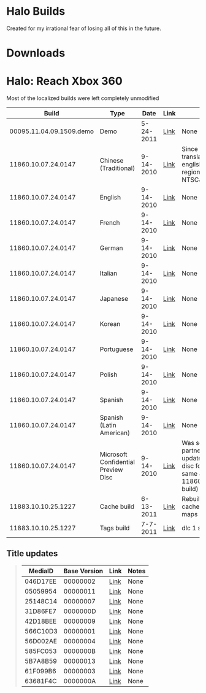# Halo Builds
Created for my irrational fear of losing all of this in the future.

# Downloads

# Halo: Reach Xbox 360
Most of the localized builds were left completely unmodified 

| Build | Type | Date | Link | Notes |
| ----- | ---- | ---------- | ---- | ----- |
| 00095.11.04.09.1509.demo | Demo | 5-24-2011 | [Link](https://mega.nz/file/Za9ykZZY#vwF8iAI6iUH0ifiIbxmCvgiRXCoAqId4ps49yQvY8ww) | None |
| 11860.10.07.24.0147 | Chinese (Traditional) | 9-14-2010 | [Link]() | Since this is a text only translation, it is just an english copy that is region locked to NTSCJ |
| 11860.10.07.24.0147 | English | 9-14-2010 | [Link]() | None |
| 11860.10.07.24.0147 | French | 9-14-2010 | [Link]() | None |
| 11860.10.07.24.0147 | German | 9-14-2010 | [Link](https://mega.nz/file/4ediCCwS#_Cwi-CMSC6KzoVd6bgvBDRorzCQ-B21naPGMSL1hczE) | None |
| 11860.10.07.24.0147 | Italian | 9-14-2010 | [Link](https://mega.nz/file/RbtEHTLa#4-QWi3Dd67wmg2fgNvJsNgs-IHig-i6wTxESuyWCjSU) | None |
| 11860.10.07.24.0147 | Japanese | 9-14-2010 | [Link](https://mega.nz/file/4HEilZqI#j83x6d4wr_z0EN-x6S4ukbTRcKvkSPuei7Wgw8JPYp8) | None |
| 11860.10.07.24.0147 | Korean | 9-14-2010 | [Link]() | None |
| 11860.10.07.24.0147 | Portuguese | 9-14-2010 | [Link]() | None |
| 11860.10.07.24.0147 | Polish | 9-14-2010 | [Link]() | None |
| 11860.10.07.24.0147 | Spanish | 9-14-2010 | [Link]() | None |
| 11860.10.07.24.0147 | Spanish (Latin American) | 9-14-2010 | [Link]() | None |
| 11860.10.07.24.0147 | Microsoft Confidential Preview Disc | 9-14-2010 | [Link]() | Was sent out to partners to test an updated Xbox 360 disc format (It's the same as any other 11860.10.07.24.0147 build) |
| 11883.10.10.25.1227 | Cache build | 6-13-2011 | [Link](https://mega.nz/folder/SIkQiDoI#cRSijpJPE1ZGymRp-BjxkA/file/aUt2RLRZ) | Rebuilt debug with cache files & retail maps |
| 11883.10.10.25.1227 | Tags build | 7-7-2011 | [Link](https://www.obscuregamers.com/threads/halo-reach-tags-build-cache-build-halo-4-tags-cache-builds.4035/) | dlc 1 ship tag test |

## **Title updates**
> | MediaID | Base Version | Link | Notes |
> | ------- | ------------ | ---- | ----- |
> | 046D17EE | 00000002 | [Link](https://mega.nz/file/4atnkKxI#dF1wc-MjiB9-FQMUd2Aa2fkDzidHOVIGsfiklFBgrEg) | None |
> | 05059954 | 00000011 | [Link](https://mega.nz/file/FTkxAKST#TdfEPq9fPctRVhwhyufbvmtnvvUPlS74JseuV5abhEs) | None |
> | 25148C14 | 00000007 | [Link](https://mega.nz/file/wCcRRLYT#jcR5pT7ivtim8-aNcOeHwD-BUiJ72-kXPIY63Zhtn-Y) | None |
> | 31D86FE7 | 0000000D | [Link](https://mega.nz/file/wCcRRLYT#jcR5pT7ivtim8-aNcOeHwD-BUiJ72-kXPIY63Zhtn-Y) | None |
> | 42D18BEE | 00000009 | [Link](https://mega.nz/file/cflgnZ6D#E8ULfpRb_sC_cC9i6EAwGJKZUKFmnMl-9PX7YfwxoNA) | None |
> | 566C10D3 | 00000001 | [Link](https://mega.nz/file/5T9ViB4B#b8Ai2x11CO2atDmvyoGae1LLPCHvwy178G79H_YVS8M) | None |
> | 56D002AE | 00000004 | [Link](https://mega.nz/file/QLdXlJRB#5b9KcAIrHc8goflSFzgbGx-NezVR48aRvgrbRS_cSoI) | None |
> | 585FC053 | 0000000B | [Link](https://mega.nz/file/9X9GiLoS#fGSs377OgyVRUcOfpTAmD-5Ql1CT1XrYH7rs8LjT3Uo) | None |
> | 5B7A8B59 | 00000013 | [Link](https://mega.nz/file/1aVlmKzR#ChnlO8t-Pd0OVSe0mrLAex3VAlra0IfIV86-M4jEs2A) | None |
> | 61F099B6 | 00000003 | [Link](https://mega.nz/file/UW8WTbAJ#h6Auyq8nJlDE5MwhIIas-EfYDjYwcsTv4IiWy9PTR0U) | None |
> | 63681F4C | 0000000A | [Link](https://mega.nz/file/wW8EQCaY#1v1S5EQVl8M5IaHONjJ7d6QYWVU58Mnd9yU8AEMnTqI) | None |

